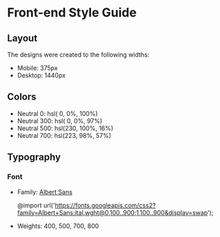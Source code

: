 # Front-end Style Guide

## Layout

The designs were created to the following widths:

- Mobile: 375px
- Desktop: 1440px


## Colors

- Neutral 0:  hsl( 0, 0%, 100%)
- Neutral 300: hsl( 0, 0%, 97%)
- Neutral 500: hsl(230, 100%, 16%)
- Neutral 700: hsl(223, 98%, 57%)



## Typography


### Font

- Family: [Albert Sans](https://fonts.google.com/specimen/Albert+Sans)
   
    @import url('https://fonts.googleapis.com/css2?family=Albert+Sans:ital,wght@0,100..900;1,100..900&display=swap');
    
- Weights: 400, 500, 700, 800

